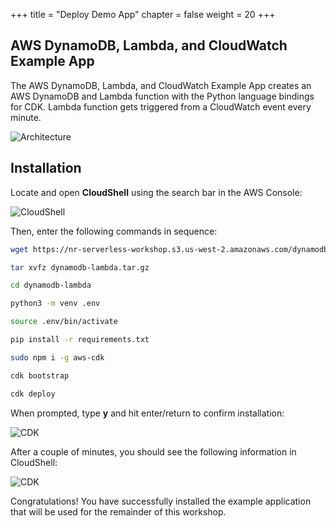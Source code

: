 +++
title = "Deploy Demo App"
chapter = false
weight = 20
+++

## AWS DynamoDB, Lambda, and CloudWatch Example App

The AWS DynamoDB, Lambda, and CloudWatch Example App creates an AWS DynamoDB and Lambda function with the Python language bindings for CDK. Lambda function gets triggered from a CloudWatch event every minute.

![Architecture](/images/app-architecture.png)

## Installation

Locate and open **CloudShell** using the search bar in the AWS Console:

![CloudShell](/images/enable_monitoring/open-cloudshell.png)

Then, enter the following commands in sequence:

```bash
wget https://nr-serverless-workshop.s3.us-west-2.amazonaws.com/dynamodb-lambda.tar.gz
```

```bash
tar xvfz dynamodb-lambda.tar.gz
```

```bash
cd dynamodb-lambda
```

```bash
python3 -m venv .env
```

```bash
source .env/bin/activate
```

```bash
pip install -r requirements.txt
```

```bash
sudo npm i -g aws-cdk
```

```bash
cdk bootstrap
```

```bash
cdk deploy
```

When prompted, type **y** and hit enter/return to confirm installation:

![CDK](/images/cdk-deploy.png)

After a couple of minutes, you should see the following information in CloudShell:

![CDK](/images/cdk-success.png)

Congratulations!  You have successfully installed the example application that will be used for the remainder of this workshop.
